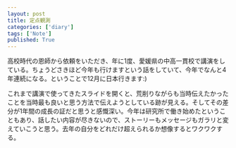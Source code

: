 ```yaml
---
layout: post
title: 定点観測
categories: ['diary']
tags: ['Note']
published: True
---
```


高校時代の恩師から依頼をいただき、年に1度、愛媛県の中高一貫校で講演をしている。ちょうどさきほど今年も行けますという話をしていて、今年でなんと4年連続になる。ということで12月に日本行きます:)

これまで講演で使ってきたスライドを開くと、荒削りながらも当時伝えたかったことを当時最も良いと思う方法で伝えようとしている跡が見える。そしてその差分が1年間の成長の証だと思うと感慨深い。今年は研究所で働き始めたということもあり、話したい内容が尽きないので、ストーリーもメッセージもガラリと変えていこうと思う。去年の自分をどれだけ超えられるか想像するとワクワクする。